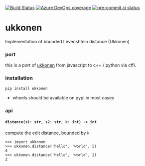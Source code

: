 [![Build Status](https://dev.azure.com/asottile/asottile/_apis/build/status/asottile.ukkonen?branchName=master)](https://dev.azure.com/asottile/asottile/_build/latest?definitionId=71&branchName=master)
[![Azure DevOps coverage](https://img.shields.io/azure-devops/coverage/asottile/asottile/70/master.svg)](https://dev.azure.com/asottile/asottile/_build/latest?definitionId=71&branchName=master)
[![pre-commit.ci status](https://results.pre-commit.ci/badge/github/asottile/ukkonen/master.svg)](https://results.pre-commit.ci/latest/github/asottile/ukkonen/master)

ukkonen
=======

Implementation of bounded Levenshtein distance (Ukkonen)

### port

this is a port of [ukkonen] from javascript to c++ / python via cffi.

[ukkonen]: https://github.com/sunesimonsen/ukkonen

### installation

```bash
pip install ukkonen
```

- wheels should be available on pypi in most cases

### api

#### `distance(s1: str, s2: str, k: int) -> int`

compute the edit distance, bounded by `k`

```pycon
>>> import ukkonen
>>> ukkonen.distance('hello', 'world', 5)
4
>>> ukkonen.distance('hello', 'world', 2)
2
```
